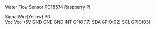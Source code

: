  Water Flow Sensor         PCF8574         Raspberry Pi
 
 SignalWire(Yellow)          P0                       
        Vcc                  Vcc               +5V
        GND                  GND                GND
                             INT              GPIO(17)
                             SDA              GPIO(02)
                             SCL              GPIO(03)
